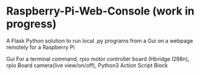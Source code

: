 # Raspberry-Pi-Web-Console (work in progress)
A Flask Python solution to run local .py programs from a Gui on a webpage remotely for a Raspberry Pi

Gui For a terminal command, rpio motor controller board (Hbridge l298n), rpio Board camera(live view/on/off), Python3 Action Script Block
